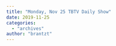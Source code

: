 ```yaml
---
title: "Monday, Nov 25 TBTV Daily Show"
date: 2019-11-25
categories: 
  - "archives"
author: "brantzt"
---
```



